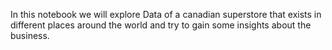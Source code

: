 In this notebook we will explore Data of a canadian superstore that exists in different places around the world and try to gain some insights about the business.

